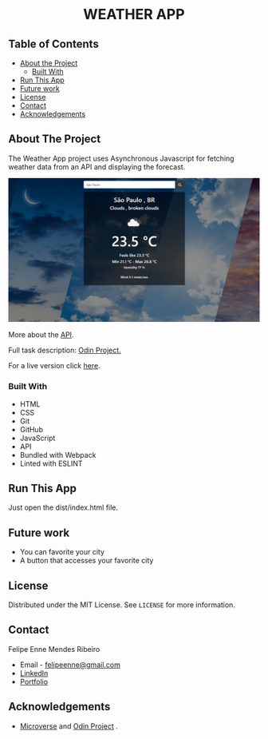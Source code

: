 <br />
<h1 align="center">WEATHER APP</h1>


<!-- TABLE OF CONTENTS -->


## Table of Contents

* [About the Project](#about-the-project)
  * [Built With](#built-with)
* [Run This App](#run-this-app)
* [Future work](#future-work)
* [License](#license)
* [Contact](#contact)
* [Acknowledgements](#acknowledgements)


<!-- ABOUT THE PROJECT -->
## About The Project

The Weather App project uses Asynchronous Javascript for fetching weather data from an API and displaying the forecast.

<img src="./dist/assets/img/print.png" alt="img" />

More about the <a href="https://openweathermap.org/current#current_JSON">API</a>.

Full task description: <a href="https://www.theodinproject.com/courses/javascript/lessons/weather-app"> Odin Project.</a>


For a live version click [here](https://felipeenne.github.io/weather-app/).


### Built With 

* HTML
* CSS
* Git
* GitHub
* JavaScript
* API
* Bundled with Webpack
* Linted with ESLINT


## Run This App

<p>Just open the dist/index.html file.</p>

## Future work

* You can favorite your city
* A button that accesses your favorite city

## License

Distributed under the MIT License. See `LICENSE` for more information.

<!-- CONTACT -->
## Contact
Felipe Enne Mendes Ribeiro
* Email - felipeenne@gmail.com
* <a href="https://www.linkedin.com/in/felipe-enne/" target="_blank">LinkedIn</a>
* <a href="https://felipeenne.com/" target="_blank">Portfolio</a>

<!-- ACKNOWLEDGEMENTS -->
## Acknowledgements

* <a href="https://www.microverse.org/"> Microverse</a>  and <a href="https://www.theodinproject.com/"> Odin Project</a> .
